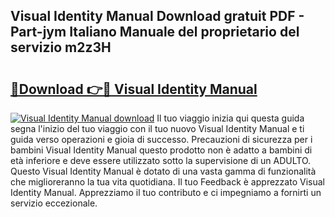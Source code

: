 ## Visual Identity Manual Download gratuit PDF - Part-jym Italiano Manuale del proprietario del servizio m2z3H

# <h2><a href="http://df9oqo.blite.top/?on=Visual+Identity+Manual">🔗Download 👉🔴 Visual Identity Manual</a></h2>

[![Visual Identity Manual download](https://i.imgur.com/lujVjoI.png)](http://df9oqo.blite.top/?on=Visual+Identity+Manual)
Il tuo viaggio inizia qui questa guida segna l'inizio del tuo viaggio con il tuo nuovo Visual Identity Manual e ti guida verso operazioni e gioia di successo. Precauzioni di sicurezza per i bambini Visual Identity Manual questo prodotto non è adatto a bambini di età inferiore e deve essere utilizzato sotto la supervisione di un ADULTO. Questo Visual Identity Manual è dotato di una vasta gamma di funzionalità che miglioreranno la tua vita quotidiana. Il tuo Feedback è apprezzato Visual Identity Manual. Apprezziamo il tuo contributo e ci impegniamo a fornirti un servizio eccezionale.

